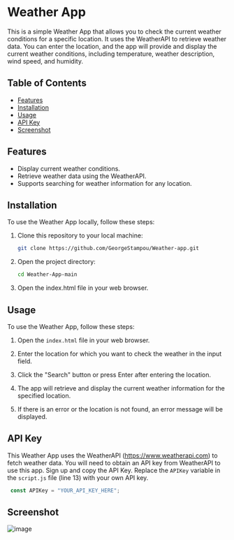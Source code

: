 # Weather App

This is a simple Weather App that allows you to check the current weather conditions for a specific location. It uses the WeatherAPI to retrieve weather data. You can enter the location, and the app will provide and display the current weather conditions, including temperature, weather description, wind speed, and humidity.

## Table of Contents
- [Features](#features)
- [Installation](#installation)
- [Usage](#usage)
- [API Key](#api-key)
- [Screenshot](#screenshot)

## Features
- Display current weather conditions.
- Retrieve weather data using the WeatherAPI.
- Supports searching for weather information for any location.

## Installation
To use the Weather App locally, follow these steps:

1. Clone this repository to your local machine:

   ```bash
   git clone https://github.com/GeorgeStampou/Weather-app.git

2. Open the project directory:
   
   ```bash
   cd Weather-App-main
3. Open the index.html file in your web browser.

## Usage

To use the Weather App, follow these steps:

1. Open the `index.html` file in your web browser.

2. Enter the location for which you want to check the weather in the input field.

3. Click the "Search" button or press Enter after entering the location.

4. The app will retrieve and display the current weather information for the specified location.

5. If there is an error or the location is not found, an error message will be displayed.

## API Key

This Weather App uses the WeatherAPI (https://www.weatherapi.com) to fetch weather data. You will need to obtain an API key from WeatherAPI to use this app. Sign up and copy the API Key. Replace the `APIKey` variable in the `script.js` file (line 13) with your own API key.

```javascript
 const APIKey = "YOUR_API_KEY_HERE";
```
## Screenshot
![image](https://github.com/GeorgeStampou/Weather-app/assets/58564542/4f886bb1-bd2e-48cb-9ead-4fc46c8d85ab)

